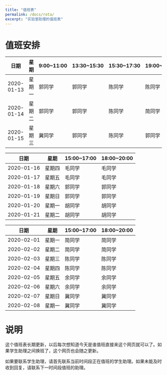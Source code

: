 ```yaml
---
title: "值班表"
permalink: /docs/rota/
excerpt: "实验室助理的值班表"
---
```


# 值班安排

| 日期       | 星期   | 9:00~11:00 | 13:30~15:30 | 15:30~17:30 | 19:00~20:00 |
| ---------- | ------ | ---------- | ----------- | ----------- | ----------- |
| 2020-01-13 | 星期一 | 郭同学     | 郭同学      | 陈同学      | 陈同学      |
| 2020-01-14 | 星期二 | 郭同学     | 郭同学      | 陈同学      | 简同学      |
| 2020-01-15 | 星期三 | 冀同学     | 郭同学      | 陈同学      | 郭同学      |

| 日期       | 星期   | 15:00~17:00 | 18:00~20:00 |
| ---------- | ------ | ---------- | ----------- |
| 2020-01-16 | 星期四 | 毛同学     | 毛同学      |
| 2020-01-17 | 星期五 | 毛同学     | 毛同学      |
| 2020-01-18 | 星期六 | 郭同学     | 郭同学      |
| 2020-01-19 | 星期日 | 郭同学     | 郭同学      |
| 2020-01-20 | 星期一 | 胡同学     | 胡同学      |
| 2020-01-21 | 星期二 | 胡同学     | 胡同学      |

| 日期       | 星期   | 15:00~17:00 | 18:00~20:00 |
| ---------- | ------ | ---------- | ----------- |
| 2020-02-01 | 星期一 | 简同学     | 简同学      |
| 2020-02-02 | 星期二 | 简同学     | 简同学      |
| 2020-02-03 | 星期三 | 陈同学     | 陈同学      |
| 2020-02-04 | 星期四 | 陈同学     | 陈同学      |
| 2020-02-05 | 星期五 | 余同学     | 余同学      |
| 2020-02-06 | 星期六 | 余同学     | 余同学      |
| 2020-02-07 | 星期日 | 冀同学     | 冀同学      |
| 2020-02-08 | 星期一 | 冀同学     | 冀同学      |

# 说明

这个值班表长期更新，以后每次想知道今天是谁值班直接来这个网页就可以了。如果学生助理之间换班了，这个网页也会随之更新。


如果要联系学生助理，请首先联系当前时间段正在值班的学生助理。如果未能及时收到回复，请联系下一时间段值班的助理。

<!-- 
| 日期       | 星期   | 9:00~11:00 | 13:30~15:30 | 15:30~17:30 | 19:00~20:00 |
| ---------- | ------ | ---------- | ----------- | ----------- | ----------- |
|  | 星期一 | 郭同学     | 胡同学      | 陈同学      | 胡同学      |
|  | 星期二 | 胡同学     | 胡同学      | 陈同学      | 冀同学      |
|  | 星期三 | 郭同学     | 郭同学      | 郭同学      | 胡同学      |
|  | 星期四 | 冀同学     | 毛同学      | 毛同学      | 冀同学      |
|  | 星期五 | 冀同学     | 冀同学      | 陈同学      | 冀同学      |
|  | 星期六 | 毛同学     | 毛同学      | 余同学      | 陈同学      |
|  | 星期日 | 余同学     | 余同学      | 余同学      | 陈同学      |

| 日期       | 15:00~17:00 | 18:00~20:00 |
| ---------- | ----------- | ----------- |
| 2018-08-31 | 陈同学      | 陈同学      |
| 2018-09-01 | 郭同学      | 郭同学      |

| 日期       | 星期   | 13:00~14:00 | 18:00~20:00 |
| ---------- | ------ | ----------- | ----------- |
| 2018-09-02 | 星期日 | 陈同学      | 胡同学      |
| 2018-09-03 | 星期一 | 胡同学      | 陈同学      |
| 2018-09-04 | 星期二 | 毛同学      | 毛同学      |
| 2018-09-05 | 星期三 | 陈同学      | 郭同学      |
| 2018-09-06 | 星期四 | 胡同学      | 毛同学      |
| 2018-09-07 | 星期五 | 胡同学      | 郭同学      |
| 2018-09-08 | 星期六 | 陈同学      | 郭同学      |
| 2018-09-02 | 星期日 | 陈同学      | 胡同学      |
| 2018-09-22 | 星期六 | 陈同学      | 郭同学      |
| 2018-09-23 | 星期日 | 陈同学      | 胡同学      |
| 2018-09-24 | 星期一 | 毛同学      | 胡同学      |
| 2018-09-25 | 星期二 | 毛同学      | 毛同学      |
| 2018-09-26 | 星期三 | 陈同学      | 郭同学      |
| 2018-09-27 | 星期四 | 胡同学      | 毛同学      |
| 2018-09-28 | 星期五 | 陈同学      | 郭同学      |
| 2018-09-29 | 星期六 | 陈同学      | 毛同学      |
| 2018-09-30 | 星期日 | 陈同学      | 胡同学      |
| 2018-10-01 | 星期一 | 陈同学      | 陈同学      |
| 2018-10-02 | 星期二 | 毛同学      | 毛同学      |
| 2018-10-03 | 星期三 | 陈同学      | 陈同学      |
| 2018-10-04 | 星期四 | 胡同学      | 胡同学      |
| 2018-10-05 | 星期五 | 毛同学      | 毛同学      |
| 2018-10-06 | 星期六 | 郭同学      | 胡同学      |
| 2018-10-07 | 星期日 | 郭同学      | 郭同学      |
| 2018-10-08 | 星期一 | 胡同学      | 陈同学      |
| 2018-10-09 | 星期二 | 毛同学      | 毛同学      |
| 2018-10-10 | 星期三 | 陈同学      | 郭同学      |
| 2018-10-11 | 星期四 | 胡同学      | 毛同学      |
| 2018-10-12 | 星期五 | 胡同学      | 郭同学      |
| 2018-10-13 | 星期六 | 陈同学      | 郭同学      |
| 2018-10-14 | 星期日 | 胡同学      | 胡同学      |
| 2018-10-15 | 星期一 | 陈同学      | 陈同学      |
| 2018-10-16 | 星期二 | 毛同学      | 毛同学      |
| 2018-10-17 | 星期三 | 陈同学      | 郭同学      |
| 2018-10-18 | 星期四 | 胡同学      | 毛同学      |
| 2018-10-19 | 星期五 | 胡同学      | 郭同学      |
| 2018-10-20 | 星期六 | 陈同学      | 郭同学      |
| 2018-10-21 | 星期日 | 胡同学      | 胡同学      |
| 2018-10-22 | 星期一 | 陈同学      | 陈同学      |
| 2018-10-23 | 星期二 | 毛同学      | 毛同学      |
| 2018-10-24 | 星期三 | 陈同学      | 郭同学      |
| 2018-10-25 | 星期四 | 胡同学      | 毛同学      |
| 2018-10-26 | 星期五 | 胡同学      | 郭同学      |
| 2018-10-27 | 星期六 | 陈同学      | 胡同学      |
| 2018-10-28 | 星期日 | 胡同学      | 郭同学      |
| 2018-10-29 | 星期一 | 陈同学      | 陈同学      |
| 2018-10-30 | 星期二 | 毛同学      | 毛同学      |
| 2018-10-31 | 星期三 | 陈同学      | 郭同学      |
| 2018-11-01 | 星期四 | 胡同学      | 毛同学      |
| 2018-11-02 | 星期五 | 胡同学      | 郭同学      |
| 2018-11-03 | 星期六 | 陈同学      | 郭同学      |
| 2018-11-04 | 星期日 | 胡同学      | 胡同学      |
| 2018-11-05 | 星期一 | 胡同学      | 陈同学      |
| 2018-11-06 | 星期二 | 毛同学      | 毛同学      |
| 2018-11-07 | 星期三 | 陈同学      | 郭同学      |
| 2018-11-08 | 星期四 | 陈同学      | 毛同学      |
| 2018-11-09 | 星期五 | 毛同学      | 郭同学      |
| 2018-11-10 | 星期六 | 陈同学      | 郭同学      |
| 2018-11-11 | 星期日 | 胡同学      | 胡同学      |
| 2018-11-12 | 星期一 | 郭同学      | 陈同学      |
| 2018-11-13 | 星期二 | 郭同学      | 毛同学      |
| 2018-11-14 | 星期三 | 陈同学      | 郭同学      |
| 2018-11-15 | 星期四 | 陈同学      | 毛同学      |
| 2018-11-16 | 星期五 | 毛同学      | 胡同学      |
| 2018-11-17 | 星期六 | 陈同学      | 郭同学      |
| 2018-11-18 | 星期日 | 胡同学      | 胡同学      |
| 2018-11-19 | 星期一 | 郭同学      | 陈同学      |
| 2018-11-20 | 星期二 | 郭同学      | 毛同学      |
| 2018-11-21 | 星期三 | 陈同学      | 郭同学      |
| 2018-11-22 | 星期四 | 陈同学      | 毛同学      |
| 2018-11-23 | 星期五 | 毛同学      | 胡同学      |
| 2018-11-24 | 星期六 | 陈同学      | 郭同学      |
| 2018-11-25 | 星期日 | 胡同学      | 胡同学      |
| 2018-11-26 | 星期一 | 郭同学      | 陈同学      |
| 2018-11-27 | 星期二 | 郭同学      | 毛同学      |
| 2018-11-28 | 星期三 | 郭同学      | 郭同学      |
| 2018-11-29 | 星期四 | 郭同学      | 毛同学      |

| 日期       | 星期   | 13:00~14:00 | 19:00~21:00 |
| ---------- | ------ | ----------- | ----------- |
| 2018-11-30 | 星期五 | 毛同学      | 胡同学      |
| 2018-12-01 | 星期六 | 陈同学      | 胡同学      |
| 2018-12-02 | 星期日 | 胡同学      | 郭同学      |
| 2018-12-03 | 星期一 | 郭同学      | 陈同学      |
| 2018-12-04 | 星期二 | 郭同学      | 毛同学      |
| 2018-12-05 | 星期三 | 陈同学      | 郭同学      |
| 2018-12-06 | 星期四 | 陈同学      | 毛同学      |
| 2018-12-07 | 星期五 | 毛同学      | 胡同学      |
| 2018-12-08 | 星期六 | 陈同学      | 郭同学      |
| 2018-12-09 | 星期日 | 胡同学      | 胡同学      |

| 日期       | 星期   | 13:00~14:00 | 18:00~20:00 |
| ---------- | ------ | ----------- | ----------- |
| 2018-12-10 | 星期一 | 郭同学      | 陈同学      |
| 2018-12-11 | 星期二 | 郭同学      | 毛同学      |
| 2018-12-12 | 星期三 | 陈同学      | 郭同学      |
| 2018-12-13 | 星期四 | 陈同学      | 毛同学      |
| 2018-12-14 | 星期五 | 毛同学      | 胡同学      |
| 2018-12-15 | 星期六 | 陈同学      | 郭同学      |
| 2018-12-16 | 星期日 | 胡同学      | 胡同学      |
| 2018-12-17 | 星期一 | 郭同学      | 陈同学      |
| 2018-12-18 | 星期二 | 郭同学      | 毛同学      |
| 2018-12-19 | 星期三 | 陈同学      | 郭同学      |
| 2018-12-20 | 星期四 | 陈同学      | 毛同学      |
| 2018-12-21 | 星期五 | 毛同学      | 胡同学      |
| 2018-12-22 | 星期六 | 胡同学      | 郭同学      |
| 2018-12-23 | 星期日 | 陈同学      | 胡同学      |
| 2018-12-24 | 星期一 | 郭同学      | 陈同学      |
| 2018-12-25 | 星期二 | 郭同学      | 毛同学      |
| 2018-12-26 | 星期三 | 陈同学      | 郭同学      |
| 2018-12-27 | 星期四 | 陈同学      | 毛同学      |
| 2018-12-28 | 星期五 | 毛同学      | 陈同学      |
| 2018-12-29 | 星期六 | 陈同学      | 陈同学      |
| 2018-12-30 | 星期日 | 胡同学      | 胡同学      |
| 2018-12-31 | 星期一 | 毛同学      | 胡同学      |
| 2019-01-01 | 星期二 | 郭同学      | 毛同学      |
| 2019-01-02 | 星期三 | 陈同学      | 胡同学      |

| 日期       | 星期   | 13:00~14:00 | 19:00~21:00 |
| ---------- | ------ | ----------- | ----------- |
| 2019-01-03 | 星期四 | 陈同学      | 毛同学      |
| 2019-01-04 | 星期五 | 毛同学      | 胡同学      |
| 2019-01-05 | 星期六 | 陈同学      | 郭同学      |
| 2019-01-06 | 星期日 | 胡同学      | 郭同学      |
| 2019-01-07 | 星期一 | 郭同学      | 陈同学      |
| 2019-01-08 | 星期二 | 郭同学      | 毛同学      |
| 2019-01-09 | 星期三 | 郭同学      | 郭同学      |
| 2019-01-10 | 星期四 | 郭同学      | 毛同学      |
| 2019-01-11 | 星期五 | 毛同学      | 胡同学      |
| 2019-01-12 | 星期六 | 陈同学      | 陈同学      |
| 2019-01-13 | 星期日 | 胡同学      | 胡同学      |
| 2019-01-14 | 星期一 | 陈同学      | 郭同学      |
| 2019-01-15 | 星期二 | 郭同学      | 郭同学      |
| 2019-01-16 | 星期三 | 陈同学      | 郭同学      |
| 2019-01-17 | 星期四 | 陈同学      | 毛同学      |
| 2019-01-18 | 星期五 | 毛同学      | 胡同学      |
| 2019-01-19 | 星期六 | 陈同学      | 胡同学      |
| 2019-01-20 | 星期日 | 胡同学      | 郭同学      |

| 日期       | 星期   | 17:00~20:00 |
| ---------- | ------ | ----------- |
| 2019-01-21 | 星期一 | 郭同学      |
| 2019-01-22 | 星期二 | 郭同学      |
| 2019-01-23 | 星期三 | 郭同学      |
| 2019-01-24 | 星期四 | 郭同学      |
| 2019-01-25 | 星期五 | 郭同学      |
| 2019-01-26 | 星期六 | 胡同学      |
| 2019-01-27 | 星期日 | 胡同学      |
| 2019-01-28 | 星期一 | 胡同学      |
| 2019-01-29 | 星期二 | 胡同学      |
| 2019-01-30 | 星期三 | 胡同学      |

| 日期       | 星期   | 17:00~20:00 |
| ---------- | ------ | ----------- |
| 2019-02-14 | 星期四 | 陈同学      |
| 2019-02-15 | 星期五 | 陈同学      |
| 2019-02-16 | 星期六 | 陈同学      |
| 2019-02-17 | 星期日 | 陈同学      |
| 2019-02-18 | 星期一 | 陈同学      |
| 2019-02-19 | 星期二 | 毛同学      |
| 2019-02-20 | 星期三 | 毛同学      |
| 2019-02-21 | 星期四 | 毛同学      |
| 2019-02-22 | 星期五 | 毛同学      |
| 2019-02-23 | 星期六 | 胡同学      |
| 2019-02-24 | 星期日 | 郭同学      |

| 日期       | 星期   | 9:00~11:00 | 14:00~17:00 | 19:00~20:00 |
| ---------- | ------ | ---------- | ----------- | ----------- |
| 2019-02-25 | 星期一 | 毛同学     | 胡同学      | 胡同学      |
| 2019-02-26 | 星期二 | 陈同学     | 胡同学      | 毛同学      |
| 2019-02-27 | 星期三 | 胡同学     | 陈同学      | 陈同学      |
| 2019-02-28 | 星期四 | 郭同学     | 郭同学      | 胡同学      |
| 2019-03-01 | 星期五 | 陈同学     | 陈同学      | 胡同学      |
| 2019-03-02 | 星期六 | 毛同学     | 郭同学      | 郭同学      |
| 2019-03-03 | 星期日 | 毛同学     | 毛同学      | 毛同学      |

| 日期       | 星期   | 9:00~11:00 | 13:30~15:30 | 15:30~17:30 | 19:00~20:00 |
| ---------- | ------ | ---------- | ----------- | ----------- | ----------- |
| 2019-03-04 | 星期一 | 余同学     | 余同学      | 胡同学      | 冀同学      |
| 2019-03-05 | 星期二 | 余同学     | 郭同学      | 胡同学      | 冀同学      |
| 2019-03-06 | 星期三 | 胡同学     | 陈同学      | 陈同学      | 冀同学      |
| 2019-03-07 | 星期四 | 郭同学     | 郭同学      | 余同学      | 胡同学      |
| 2019-03-08 | 星期五 | 冀同学     | 陈同学      | 陈同学      | 胡同学      |
| 2019-03-09 | 星期六 | 冀同学     | 毛同学      | 郭同学      | 冀同学      |
| 2019-03-10 | 星期日 | 毛同学     | 毛同学      | 毛同学      | 冀同学      |
| 2019-03-11 | 星期一 | 余同学     | 余同学      | 胡同学      | 冀同学      |
| 2019-03-12 | 星期二 | 余同学     | 郭同学      | 胡同学      | 冀同学      |
| 2019-03-13 | 星期三 | 胡同学     | 陈同学      | 陈同学      | 冀同学      |
| 2019-03-14 | 星期四 | 郭同学     | 郭同学      | 余同学      | 郭同学      |
| 2019-03-15 | 星期五 | 冀同学     | 陈同学      | 陈同学      | 郭同学      |
| 2019-03-16 | 星期六 | 冀同学     | 毛同学      | 毛同学      | 冀同学      |
| 2019-03-17 | 星期日 | 胡同学     | 毛同学      | 毛同学      | 冀同学      |
| 2019-03-18 | 星期一 | 胡同学     | 余同学      | 余同学      | 毛同学      |
| 2019-03-19 | 星期二 | 余同学     | 郭同学      | 胡同学      | 毛同学      |
| 2019-03-20 | 星期三 | 胡同学     | 郭同学      | 陈同学      | 冀同学      |
| 2019-03-21 | 星期四 | 郭同学     | 郭同学      | 余同学      | 胡同学      |
| 2019-03-22 | 星期五 | 冀同学     | 陈同学      | 陈同学      | 冀同学      |
| 2019-03-23 | 星期六 | 冀同学     | 毛同学      | 陈同学      | 胡同学      |
| 2019-03-24 | 星期日 | 毛同学     | 毛同学      | 毛同学      | 冀同学      |
| 2019-03-25 | 星期一 | 余同学     | 余同学      | 郭同学      | 毛同学      |
| 2019-03-26 | 星期二 | 余同学     | 毛同学      | 胡同学      | 毛同学      |
| 2019-03-27 | 星期三 | 胡同学     | 陈同学      | 陈同学      | 冀同学      |
| 2019-03-28 | 星期四 | 郭同学     | 余同学      | 余同学      | 胡同学      |
| 2019-03-29 | 星期五 | 冀同学     | 陈同学      | 陈同学      | 胡同学      |
| 2019-03-30 | 星期六 | 胡同学     | 胡同学      | 毛同学      | 冀同学      |
| 2019-03-31 | 星期日 | 毛同学     | 毛同学      | 毛同学      | 冀同学      |
| 2019-04-01 | 星期一 | 郭同学     | 余同学      | 郭同学      | 冀同学      |
| 2019-04-02 | 星期二 | 余同学     | 郭同学      | 胡同学      | 冀同学      |
| 2019-04-03 | 星期三 | 冀同学     | 陈同学      | 陈同学      | 冀同学      |
| 2019-04-04 | 星期四 | 郭同学     | 郭同学      | 余同学      | 胡同学      |
| 2019-04-05 | 星期五 | 冀同学     | 陈同学      | 陈同学      | 胡同学      |
| 2019-04-06 | 星期六 | 冀同学     | 冀同学      | 胡同学      | 冀同学      |
| 2019-04-07 | 星期日 | 冀同学     | 冀同学      | 冀同学      | 冀同学      |
| 2019-04-08 | 星期一 | 余同学     | 余同学      | 冀同学      | 冀同学      |
| 2019-04-09 | 星期二 | 余同学     | 郭同学      | 胡同学      | 冀同学      |
| 2019-04-10 | 星期三 | 胡同学     | 陈同学      | 陈同学      | 冀同学      |
| 2019-04-11 | 星期四 | 郭同学     | 郭同学      | 余同学      | 胡同学      |
| 2019-04-12 | 星期五 | 冀同学     | 陈同学      | 陈同学      | 冀同学      |
| 2019-04-13 | 星期六 | 冀同学     | 毛同学      | 郭同学      | 冀同学      |
| 2019-04-14 | 星期日 | 毛同学     | 毛同学      | 毛同学      | 冀同学      |
| 2019-04-15 | 星期一 | 余同学     | 余同学      | 冀同学      | 冀同学      |
| 2019-04-16 | 星期二 | 余同学     | 郭同学      | 胡同学      | 冀同学      |
| 2019-04-17 | 星期三 | 胡同学     | 陈同学      | 陈同学      | 冀同学      |
| 2019-04-18 | 星期四 | 郭同学     | 郭同学      | 余同学      | 胡同学      |
| 2019-04-19 | 星期五 | 毛同学     | 陈同学      | 陈同学      | 胡同学      |
| 2019-04-20 | 星期六 | 郭同学     | 毛同学      | 郭同学      | 胡同学      |
| 2019-04-21 | 星期日 | 毛同学     | 毛同学      | 毛同学      | 胡同学      |
| 2019-04-22 | 星期一 | 胡同学     | 胡同学      | 胡同学      | 陈同学      |
| 2019-04-23 | 星期二 | 陈同学     | 郭同学      | 胡同学      | 陈同学      |
| 2019-04-24 | 星期三 | 余同学     | 陈同学      | 陈同学      | 郭同学      |
| 2019-04-25 | 星期四 | 郭同学     | 郭同学      | 余同学      | 余同学      |
| 2019-04-26 | 星期五 | 余同学     | 陈同学      | 陈同学      | 余同学      |
| 2019-04-27 | 星期六 | 郭同学     | 毛同学      | 郭同学      | 郭同学      |
| 2019-04-28 | 星期日 | 毛同学     | 毛同学      | 毛同学      | 胡同学      |
| 2019-04-29 | 星期一 | 余同学     | 余同学      | 郭同学      | 冀同学      |
| 2019-04-30 | 星期二 | 余同学     | 胡同学      | 冀同学      | 冀同学      |
| 2019-05-01 | 星期三 | 胡同学     | 陈同学      | 陈同学      | 胡同学      |
| 2019-05-02 | 星期四 | 冀同学     | 冀同学      | 冀同学      | 冀同学      |
| 2019-05-03 | 星期五 | 毛同学     | 陈同学      | 陈同学      | 陈同学      |
| 2019-05-04 | 星期六 | 冀同学     | 胡同学      | 毛同学      | 冀同学      |
| 2019-05-05 | 星期日 | 郭同学     | 毛同学      | 毛同学      | 冀同学      |
| 2019-05-06 | 星期一 | 余同学     | 余同学      | 胡同学      | 冀同学      |
| 2019-05-07 | 星期二 | 余同学     | 郭同学      | 冀同学      | 冀同学      |
| 2019-05-08 | 星期三 | 胡同学     | 陈同学      | 陈同学      | 胡同学      |
| 2019-05-09 | 星期四 | 冀同学     | 余同学      | 余同学      | 胡同学      |
| 2019-05-10 | 星期五 | 胡同学     | 陈同学      | 陈同学      | 冀同学      |
| 2019-05-11 | 星期六 | 冀同学     | 冀同学      | 冀同学      | 冀同学      |
| 2019-05-12 | 星期日 | 毛同学     | 毛同学      | 毛同学      | 冀同学      |
| 2019-05-13 | 星期一 | 郭同学     | 毛同学      | 胡同学      | 郭同学      |
| 2019-05-14 | 星期二 | 余同学     | 郭同学      | 郭同学      | 毛同学      |
| 2019-05-15 | 星期三 | 胡同学     | 陈同学      | 陈同学      | 冀同学      |
| 2019-05-16 | 星期四 | 郭同学     | 郭同学      | 余同学      | 胡同学      |
| 2019-05-17 | 星期五 | 胡同学     | 陈同学      | 陈同学      | 胡同学      |
| 2019-05-18 | 星期六 | 余同学     | 毛同学      | 郭同学      | 余同学      |
| 2019-05-19 | 星期日 | 余同学     | 毛同学      | 毛同学      | 余同学      |
| 2019-05-20 | 星期一 | 余同学     | 余同学      | 胡同学      | 余同学      |
| 2019-05-21 | 星期二 | 余同学     | 郭同学      | 冀同学      | 冀同学      |
| 2019-05-22 | 星期三 | 胡同学     | 陈同学      | 陈同学      | 冀同学      |
| 2019-05-23 | 星期四 | 郭同学     | 郭同学      | 冀同学      | 胡同学      |
| 2019-05-24 | 星期五 | 郭同学     | 陈同学      | 陈同学      | 郭同学      |
| 2019-05-25 | 星期六 | 胡同学     | 毛同学      | 胡同学      | 胡同学      |
| 2019-05-26 | 星期日 | 毛同学     | 毛同学      | 毛同学      | 冀同学      |
| 2019-05-27 | 星期一 | 冀同学     | 冀同学      | 毛同学      | 毛同学      |
| 2019-05-28 | 星期二 | 冀同学     | 郭同学      | 冀同学      | 冀同学      |
| 2019-05-29 | 星期三 | 胡同学     | 冀同学      | 陈同学      | 冀同学      |
| 2019-05-30 | 星期四 | 郭同学     | 毛同学      | 余同学      | 胡同学      |
| 2019-05-31 | 星期五 | 胡同学     | 陈同学      | 陈同学      | 胡同学      |
| 2019-06-01 | 星期六 | 冀同学     | 郭同学      | 郭同学      | 冀同学      |
| 2019-06-02 | 星期日 | 毛同学     | 毛同学      | 毛同学      | 冀同学      |
| 2019-06-03 | 星期一 | 余同学     | 余同学      | 胡同学      | 冀同学      |
| 2019-06-04 | 星期二 | 余同学     | 郭同学      | 冀同学      | 冀同学      |
| 2019-06-05 | 星期三 | 冀同学     | 陈同学      | 陈同学      | 冀同学      |
| 2019-06-06 | 星期四 | 冀同学     | 冀同学      | 余同学      | 胡同学      |
| 2019-06-07 | 星期五 | 冀同学     | 陈同学      | 陈同学      | 冀同学      |
| 2019-06-08 | 星期六 | 冀同学     | 毛同学      | 胡同学      | 胡同学      |
| 2019-06-09 | 星期日 | 胡同学     | 冀同学      | 冀同学      | 冀同学      |
| 2019-06-10 | 星期一 | 余同学     | 余同学      | 冀同学      | 冀同学      |
| 2019-06-11 | 星期二 | 余同学     | 郭同学      | 冀同学      | 冀同学      |
| 2019-06-12 | 星期三 | 胡同学     | 陈同学      | 陈同学      | 冀同学      |
| 2019-06-13 | 星期四 | 郭同学     | 郭同学      | 余同学      | 胡同学      |
| 2019-06-14 | 星期五 | 胡同学     | 陈同学      | 陈同学      | 胡同学      |
| 2019-06-15 | 星期六 | 冀同学     | 毛同学      | 郭同学      | 冀同学      |
| 2019-06-16 | 星期日 | 毛同学     | 毛同学      | 毛同学      | 冀同学      |
| 2019-06-17 | 星期一 | 余同学     | 余同学      | 胡同学      | 冀同学      |
| 2019-06-18 | 星期二 | 余同学     | 郭同学      | 冀同学      | 冀同学      |
| 2019-06-19 | 星期三 | 郭同学     | 陈同学      | 陈同学      | 冀同学      |
| 2019-06-20 | 星期四 | 郭同学     | 胡同学      | 余同学      | 胡同学      |
| 2019-06-21 | 星期五 | 胡同学     | 陈同学      | 陈同学      | 胡同学      |
| 2019-06-22 | 星期六 | 冀同学     | 毛同学      | 郭同学      | 冀同学      |
| 2019-06-23 | 星期日 | 毛同学     | 毛同学      | 毛同学      | 冀同学      |
| 2019-06-24 | 星期一 | 余同学     | 余同学      | 胡同学      | 冀同学      |
| 2019-06-25 | 星期二 | 余同学     | 郭同学      | 冀同学      | 冀同学      |
| 2019-06-26 | 星期三 | 胡同学     | 陈同学      | 陈同学      | 冀同学      |
| 2019-06-27 | 星期四 | 郭同学     | 郭同学      | 余同学      | 胡同学      |
| 2019-06-28 | 星期五 | 胡同学     | 陈同学      | 陈同学      | 胡同学      |
| 2019-06-29 | 星期六 | 冀同学     | 毛同学      | 胡同学      | 冀同学      |
| 2019-06-30 | 星期日 | 毛同学     | 毛同学      | 毛同学      | 冀同学      |
| 2019-07-01 | 星期一 | 余同学     | 余同学      | 冀同学      | 冀同学      |
| 2019-07-02 | 星期二 | 余同学     | 冀同学      | 冀同学      | 冀同学      |
| 2019-07-03 | 星期三 | 胡同学     | 陈同学      | 陈同学      | 冀同学      |
| 2019-07-04 | 星期四 | 郭同学     | 郭同学      | 余同学      | 胡同学      |
| 2019-07-05 | 星期五 | 胡同学     | 陈同学      | 陈同学      | 胡同学      |
| 2019-07-06 | 星期六 | 毛同学     | 毛同学      | 郭同学      | 郭同学      |
| 2019-07-07 | 星期日 | 毛同学     | 毛同学      | 毛同学      | 毛同学      |
| 2019-07-08 | 星期一 | 余同学     | 余同学      | 郭同学      | 郭同学      |
| 2019-07-09 | 星期二 | 余同学     | 郭同学      | 郭同学      | 胡同学      |
| 2019-07-10 | 星期三 | 胡同学     | 陈同学      | 陈同学      | 冀同学      |
| 2019-07-11 | 星期四 | 郭同学     | 胡同学      | 胡同学      | 胡同学      |
| 2019-07-12 | 星期五 | 余同学     | 陈同学      | 陈同学      | 郭同学      |
| 2019-07-13 | 星期六 | 冀同学     | 毛同学      | 郭同学      | 冀同学      |


# 暑假值班安排

| 日期       | 15:00~17:00 | 18:00~20:00 |
| ---------- | ----------- | ----------- |
| 2019-07-14 | 余同学      | 余同学      |
| 2019-07-15 | 余同学      | 余同学      |
| 2019-07-16 | 余同学      | 余同学      |
| 2019-07-17 | 余同学      | 余同学      |
| 2019-07-18 | 余同学      | 余同学      |
| 2019-07-19 | 余同学      | 余同学      |
| 2019-07-20 | 余同学      | 余同学      |
| 2019-07-21 | 郭同学      | 郭同学      |
| 2019-07-22 | 郭同学      | 郭同学      |
| 2019-07-23 | 郭同学      | 郭同学      |
| 2019-07-24 | 郭同学      | 郭同学      |
| 2019-07-25 | 郭同学      | 郭同学      |
| 2019-07-26 | 郭同学      | 郭同学      |
| 2019-07-27 | 郭同学      | 郭同学      |
| 2019-07-28 | 胡同学      | 胡同学      |
| 2019-07-29 | 胡同学      | 胡同学      |
| 2019-07-30 | 胡同学      | 胡同学      |
| 2019-07-31 | 胡同学      | 胡同学      |
| 2019-08-01 | 胡同学      | 胡同学      |
| 2019-08-02 | 胡同学      | 胡同学      |
| 2019-08-03 | 胡同学      | 胡同学      |
| 2019-08-04 | 毛同学      | 毛同学      |
| 2019-08-05 | 毛同学      | 毛同学      |
| 2019-08-06 | 毛同学      | 毛同学      |
| 2019-08-07 | 毛同学      | 毛同学      |
| 2019-08-08 | 毛同学      | 毛同学      |
| 2019-08-09 | 毛同学      | 毛同学      |
| 2019-08-10 | 毛同学      | 毛同学      |
| 2019-08-11 | 陈同学      | 陈同学      |
| 2019-08-12 | 陈同学      | 陈同学      |
| 2019-08-13 | 陈同学      | 陈同学      |
| 2019-08-14 | 陈同学      | 陈同学      |
| 2019-08-15 | 陈同学      | 陈同学      |
| 2019-08-16 | 陈同学      | 陈同学      |
| 2019-08-17 | 陈同学      | 陈同学      |
| 2019-08-18 | 冀同学      | 冀同学      |
| 2019-08-19 | 冀同学      | 冀同学      |
| 2019-08-20 | 冀同学      | 冀同学      |
| 2019-08-21 | 冀同学      | 冀同学      |
| 2019-08-22 | 冀同学      | 冀同学      |
| 2019-08-23 | 冀同学      | 冀同学      |
| 2019-08-24 | 冀同学      | 冀同学      |


| 日期       | 星期   | 9:00~11:00 | 13:30~15:30 | 15:30~17:30 | 19:00~20:00 |
| ---------- | ------ | ---------- | ----------- | ----------- | ----------- |
| 2019-08-25 | 星期日 | 余同学     | 余同学      | 余同学      | 陈同学      |
| 2019-08-26 | 星期一 | 郭同学     | 胡同学      | 余同学      | 胡同学      |
| 2019-08-27 | 星期二 | 胡同学     | 胡同学      | 余同学      | 冀同学      |
| 2019-08-28 | 星期三 | 郭同学     | 郭同学      | 郭同学      | 冀同学      |
| 2019-08-29 | 星期四 | 冀同学     | 毛同学      | 毛同学      | 胡同学      |
| 2019-08-30 | 星期五 | 冀同学     | 冀同学      | 陈同学      | 冀同学      |
| 2019-08-31 | 星期六 | 毛同学     | 毛同学      | 余同学      | 陈同学      |
| 2019-09-01 | 星期日 | 余同学     | 余同学      | 余同学      | 陈同学      |
| 2019-09-02 | 星期一 | 郭同学     | 胡同学      | 余同学      | 胡同学      |
| 2019-09-03 | 星期二 | 胡同学     | 胡同学      | 余同学      | 冀同学      |
| 2019-09-04 | 星期三 | 郭同学     | 郭同学      | 郭同学      | 胡同学      |
| 2019-09-05 | 星期四 | 冀同学     | 毛同学      | 毛同学      | 冀同学      |
| 2019-09-06 | 星期五 | 冀同学     | 冀同学      | 陈同学      | 冀同学      |
| 2019-09-07 | 星期六 | 毛同学     | 毛同学      | 陈同学      | 陈同学      |
| 2019-09-08 | 星期日 | 陈同学     | 陈同学      | 陈同学      | 陈同学      |
| 2019-09-09 | 星期一 | 郭同学     | 胡同学      | 陈同学      | 胡同学      |
| 2019-09-10 | 星期二 | 胡同学     | 胡同学      | 陈同学      | 冀同学      |
| 2019-09-11 | 星期三 | 郭同学     | 郭同学      | 郭同学      | 陈同学      |
| 2019-09-12 | 星期四 | 冀同学     | 毛同学      | 毛同学      | 冀同学      |
| 2019-09-13 | 星期五 | 冀同学     | 冀同学      | 陈同学      | 冀同学      |
| 2019-09-14 | 星期六 | 毛同学     | 毛同学      | 余同学      | 陈同学      |
| 2019-09-15 | 星期日 | 余同学     | 余同学      | 余同学      | 陈同学      |
| 2019-09-16 | 星期一 | 郭同学     | 胡同学      | 陈同学      | 胡同学      |
| 2019-09-17 | 星期二 | 胡同学     | 胡同学      | 陈同学      | 冀同学      |
| 2019-09-18 | 星期三 | 郭同学     | 郭同学      | 郭同学      | 胡同学      |
| 2019-09-19 | 星期四 | 冀同学     | 毛同学      | 毛同学      | 冀同学      |
| 2019-09-20 | 星期五 | 冀同学     | 冀同学      | 陈同学      | 冀同学      |
| 2019-09-21 | 星期六 | 毛同学     | 毛同学      | 余同学      | 陈同学      |
| 2019-09-22 | 星期日 | 余同学     | 余同学      | 余同学      | 陈同学      |
| 2019-09-23 | 星期一 | 郭同学     | 胡同学      | 陈同学      | 胡同学      |
| 2019-09-24 | 星期二 | 胡同学     | 胡同学      | 陈同学      | 冀同学      |
| 2019-09-25 | 星期三 | 郭同学     | 郭同学      | 郭同学      | 毛同学      |
| 2019-09-26 | 星期四 | 冀同学     | 毛同学      | 毛同学      | 冀同学      |
| 2019-09-27 | 星期五 | 冀同学     | 冀同学      | 陈同学      | 冀同学      |
| 2019-09-28 | 星期六 | 毛同学     | 毛同学      | 余同学      | 陈同学      |
| 2019-09-29 | 星期日 | 余同学     | 余同学      | 余同学      | 陈同学      |


| 日期       | 星期   | 9:00~11:00 | 13:30~15:30 | 15:30~17:30 | 19:00~20:00 |
| ---------- | ------ | ---------- | ----------- | ----------- | ----------- |
| 2019-12-30 | 星期一 | 郭同学     | 胡同学      | 陈同学      | 陈同学      |
| 2019-12-31 | 星期二 | 胡同学     | 胡同学      | 陈同学      | 胡同学      |
| 2020-01-01 | 星期三 | 冀同学     | 胡同学      | 陈同学      | 胡同学      |
| 2020-01-02 | 星期四 | 胡同学     | 胡同学      | 胡同学      | 简同学      |
| 2020-01-03 | 星期五 | 胡同学     | 冀同学      | 郭同学      | 胡同学      |
| 2020-01-04 | 星期六 | 毛同学     | 毛同学      | 简同学      | 简同学      |
| 2020-01-05 | 星期日 | 余同学     | 余同学      | 余同学      | 余同学      |
| 2020-01-06 | 星期一 | 胡同学     | 冀同学      | 陈同学      | 陈同学      |
| 2020-01-07 | 星期二 | 胡同学     | 胡同学      | 陈同学      | 胡同学      |
| 2020-01-08 | 星期三 | 冀同学     | 胡同学      | 陈同学      | 胡同学      |
| 2020-01-09 | 星期四 | 胡同学     | 毛同学      | 毛同学      | 简同学      |
| 2020-01-10 | 星期五 | 冀同学     | 冀同学      | 郭同学      | 冀同学      |
| 2020-01-11 | 星期六 | 毛同学     | 毛同学      | 简同学      | 简同学      |
| 2020-01-12 | 星期日 | 余同学     | 余同学      | 余同学      | 余同学      |
 -->

